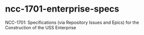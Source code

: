 # ncc-1701-enterprise-specs
NCC-1701: Specifications (via Repository Issues and Epics) for the Construction of the USS Enterprise
